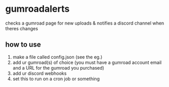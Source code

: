 # gumroadalerts
checks a gumroad page for new uploads & notifies a discord channel when theres changes

## how to use
1. make a file called config.json (see the eg.)
2. add ur gumroad(s) of choice (you must have a gumroad account email and a URL for the gumroad you purchased)
3. add ur discord webhooks
4. set this to run on a cron job or something
